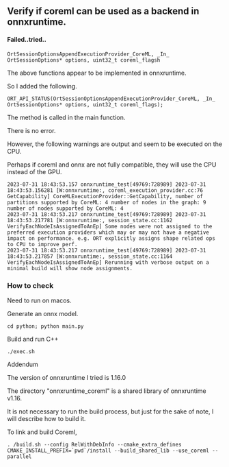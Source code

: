 ## Verify if coreml can be used as a backend in onnxruntime.


#### Failed..tried..



```
OrtSessionOptionsAppendExecutionProvider_CoreML, _In_ OrtSessionOptions* options, uint32_t coreml_flagsh
```

The above functions appear to be implemented in onnxruntime.

So I added the following.

```
ORT_API_STATUS(OrtSessionOptionsAppendExecutionProvider_CoreML, _In_ OrtSessionOptions* options, uint32_t coreml_flags);
```

The method is called in the main function.

There is no error.

However, the following warnings are output and seem to be executed on the CPU.

Perhaps if coreml and onnx are not fully compatible, they will use the CPU instead of the GPU.

```
2023-07-31 18:43:53.157 onnxruntime_test[49769:728989] 2023-07-31 18:43:53.156281 [W:onnxruntime:, coreml_execution_provider.cc:76 GetCapability] CoreMLExecutionProvider::GetCapability, number of partitions supported by CoreML: 4 number of nodes in the graph: 9 number of nodes supported by CoreML: 4
2023-07-31 18:43:53.217 onnxruntime_test[49769:728989] 2023-07-31 18:43:53.217781 [W:onnxruntime:, session_state.cc:1162 VerifyEachNodeIsAssignedToAnEp] Some nodes were not assigned to the preferred execution providers which may or may not have a negative impact on performance. e.g. ORT explicitly assigns shape related ops to CPU to improve perf.
2023-07-31 18:43:53.217 onnxruntime_test[49769:728989] 2023-07-31 18:43:53.217857 [W:onnxruntime:, session_state.cc:1164 VerifyEachNodeIsAssignedToAnEp] Rerunning with verbose output on a minimal build will show node assignments.
```

### How to check

Need to run on macos.

Generate an onnx model.
```
cd python; python main.py
```

Build and run C++
```
./exec.sh
```

Addendum

The version of onnxruntime I tried is 1.16.0

The directory "onnxruntime_coreml" is a shared library of onnxruntime v1.16.

It is not necessary to run the build process, but just for the sake of note, I will describe how to build it.

To link and build Coreml,

```
. /build.sh --config RelWithDebInfo --cmake_extra_defines CMAKE_INSTALL_PREFIX=`pwd`/install --build_shared_lib --use_coreml --parallel
```
